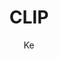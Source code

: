 ---
layout:       post
title:        "CLIP"
author:       "Ke"
header-style: text
catalog:      true
mathjax: true
tags:
    - Multi Modality
---